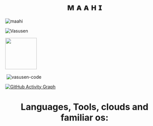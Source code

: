 <h1 align="center">
  <b>ᴍ ᴀ ᴀ ʜ ɪ</b>
</h1>

<p><img align="center" src="https://github-profile-trophy.vercel.app/?username=vasusen-code&theme=dracula" alt="maahi" /></p>

<p align="left"> <img src="https://komarev.com/ghpvc/?username=Vasusen-code&label=Profile%20views&color=0e75b6&style=flat-square" alt="Vasusen" /> </p>

<p><a href="https://t.me/MaheshChauhan"> <img src="https://img.shields.io/badge/Telegram-grey?style=for-the-badge" width="100""/></a></p>

<p>&nbsp;<img align="center" src="https://github-readme-stats.vercel.app/api?username=vasusen-code&show_icons=true&theme=midnight-purple&locale=en" alt="vasusen-code" /></p>

[![GitHub Activity Graph](https://activity-graph.herokuapp.com/graph?username=vasusen-coded&theme=dark&custom_title=Contribution+Graph)](https://github.com/vasusen-code)
</div>
  
<h1 align="center">
  <b>Languages, Tools, clouds and familiar os:</b>
</h1>
  
<p align="center">
<img src="https://img.shields.io/badge/Python-white?style=for-the-badge&logo=python&logoColor=azure-blue" alt="">
<img src="https://img.shields.io/badge/MongoDB-4EA94B?style=for-the-badge&logo=mongodb&logoColor=white" alt="" srcset="">
<img src="https://img.shields.io/badge/Ubuntu-E95420?style=for-the-badge&logo=ubuntu&logoColor=white" alt="" srcset="">
<img src="https://img.shields.io/badge/Heroku-430098?style=for-the-badge&logo=heroku&logoColor=white" alt="" srcset="">
</p>
<p align="center">
<img src="https://img.shields.io/badge/GitHub_Actions-092E20?style=for-the-badge&logo=github-actions&logoColor=white" alt="" srcset="">
<img src="https://img.shields.io/badge/Termux-414141?style=for-the-badge&logo=tmux&logoColor=#1BB91F" alt="">
<img src="https://img.shields.io/badge/Oracle-E95420?style=for-the-badge&logo=oracle&logoColor=white" alt="">
</p>
  
  
  
